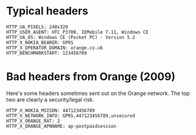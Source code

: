 # Typical headers #

```
HTTP_UA_PIXELS: 240x320
HTTP_USER_AGENT: HTC_P3700, IEMobile 7.11, Windows CE
HTTP_UA_OS: Windows CE (Pocket PC) - Version 5.2
HTTP_X_NOKIA_BEARER: GPRS
HTTP_X_OPERATOR_DOMAIN: orange.co.uk
HTTP_BENCHMARKSTART: 123456789
```

# Bad headers from Orange (2009) #

Here's some headers sometimes sent out on the Orange network. The top two are clearly a security/legal risk.

```
HTTP_X_NOKIA_MSISDN: 447123456789
HTTP_X_NETWORK_INFO: GPRS,447123456789,unsecured
HTTP_X_ORANGE_RAT: 2
HTTP_X_ORANGE_APNNAME: ap-postpaidsession
```